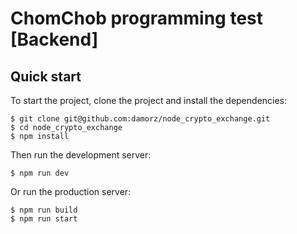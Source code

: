 # ChomChob programming test [Backend]

## Quick start

  To start the project, clone the project and install the dependencies:

```console
$ git clone git@github.com:damorz/node_crypto_exchange.git
$ cd node_crypto_exchange
$ npm install
```

  Then run the development server:

```console
$ npm run dev
```
Or run the production server:

```console
$ npm run build
$ npm run start
```
